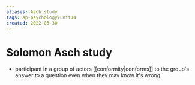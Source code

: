 ```yaml
---
aliases: Asch study
tags: ap-psychology/unit14 
created: 2022-03-30
---
```


# Solomon Asch study

- participant in a group of actors [[conformity|conforms]] to the group's answer to a question even when they may know it's wrong 
